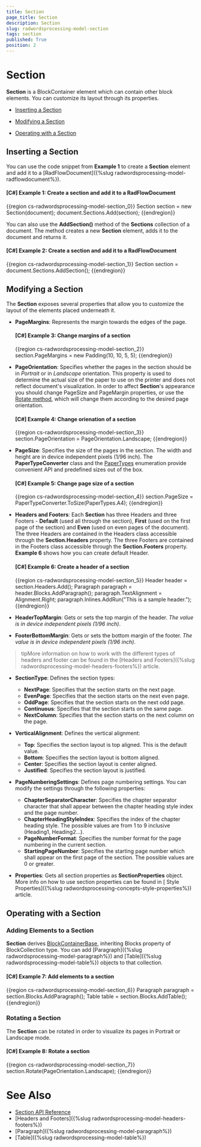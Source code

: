 ```yaml
---
title: Section
page_title: Section
description: Section
slug: radwordsprocessing-model-section
tags: section
published: True
position: 2
---
```


# Section



__Section__ is a BlockContainer element which can contain other block elements. You can customize its layout through its properties.
      

* [Inserting a Section](#inserting-a-section)

* [Modifying a Section](#modifying-a-section)

* [Operating with a Section](#operating-with-a-section)

## Inserting a Section

You can use the code snippet from __Example 1__ to create a __Section__ element and add it to a [RadFlowDocument]({%slug radwordsprocessing-model-radflowdocument%}).
        

#### __[C#] Example 1: Create a section and add it to a RadFlowDocument__

{{region cs-radwordsprocessing-model-section_0}}
	Section section = new Section(document);
	document.Sections.Add(section);
{{endregion}}



You can also use the __AddSection()__ method of the __Sections__ collection of a document. The method creates a new __Section__ element, adds it to the document and returns it.
        

#### __[C#] Example 2: Create a section and add it to a RadFlowDocument__

{{region cs-radwordsprocessing-model-section_1}}
	Section section = document.Sections.AddSection();
{{endregion}}



## Modifying a Section

The __Section__ exposes several properties that allow you to customize the layout of the elements placed underneath it.
        

* __PageMargins__: Represents the margin towards the edges of the page.
            

	#### __[C#] Example 3: Change margins of a section__
	
	{{region cs-radwordsprocessing-model-section_2}}
		section.PageMargins = new Padding(10, 10, 5, 5);
	{{endregion}}



* __PageOrientation__: Specifies whether the pages in the section should be in *Portrait* or in *Landscape* orientation. This property is used to determine the actual size of the paper to use on the printer and does not reflect document's visualization. In order to affect __Section__'s appearance you should change PageSize and PageMargin properties, or use the [Rotate method](#rotating-a-section), which will change them according to the desired page orientation.
            

	#### __[C#] Example 4: Change orienation of a section__
	
	{{region cs-radwordsprocessing-model-section_3}}
		section.PageOrientation = PageOrientation.Landscape;
	{{endregion}}



* __PageSize__: Specifies the size of the pages in the section. The width and height are in device independent pixels (1/96 inch). The __PaperTypeConverter__ class and the [PaperTypes](http://docs.telerik.com/devtools/document-processing/api/html/T_Telerik_Windows_Documents_Model_PaperTypes.htm) enumeration provide convenient API and predefined sizes out of the box.
            
	
	#### __[C#] Example 5: Change page size of a section__
	
	{{region cs-radwordsprocessing-model-section_4}}
		section.PageSize = PaperTypeConverter.ToSize(PaperTypes.A4);
	{{endregion}}



* __Headers and Footers__: Each __Section__ has three Headers and three Footers - __Default__ (used all through the section), __First__ (used on the first page of the section) and __Even__ (used on even pages of the document). The three Headers are contained in the Headers class accessible through the __Section.Headers__ property. The three Footers are contained in the Footers class accessible through the __Section.Footers__ property. __Example 6__ shows how you can create default Header.
            
	#### __[C#] Example 6: Create a header of a section__
	
	{{region cs-radwordsprocessing-model-section_5}}
		Header header = section.Headers.Add();
		Paragraph paragraph = header.Blocks.AddParagraph();
		paragraph.TextAlignment = Alignment.Right;
		paragraph.Inlines.AddRun("This is a sample header.");
	{{endregion}}

* __HeaderTopMargin__: Gets or sets the top margin of the header. *The value is in device independent pixels (1/96 inch)*.

* __FooterBottomMargin__: Gets or sets the bottom margin of the footer. *The value is in device independent pixels (1/96 inch)*.

>tipMore information on how to work with the different types of headers and footer can be found in the [Headers and Footers]({%slug radwordsprocessing-model-headers-footers%}) article.
              

* __SectionType__: Defines the section types:

    * __NextPage__: Specifies that the section starts on the next page.
    * __EvenPage__: Specifies that the section starts on the next even page.    
    * __OddPage__: Specifies that the section starts on the next odd page.    
    * __Continuous__: Specifies that the section starts on the same page.    
    * __NextColumn__: Specifies that the section starts on the next column on the page.
                
* __VerticalAlignment__: Defines the vertical alignment:

	* __Top__: Specifies the section layout is top aligned. This is the default value.	
	* __Bottom__: Specifies the section layout is bottom aligned.	
	* __Center__: Specifies the section layout is center aligned.	
	* __Justified__: Specifies the section layout is justified.


* __PageNumberingSettings__: Defines page numbering settings. You can modify the settings through the following properties:

	* __ChapterSeparatorCharacter__: Specifies the chapter separator character that shall appear between the chapter heading style index and the page number.	
	* __ChapterHeadingStyleIndex__: Specifies the index of the chapter heading style. The possible values are from 1 to 9 inclusive (Heading1, Heading2…).
	* __PageNumberFormat__: Specifies the number format for the page numbering in the current section.
	* __StartingPageNumber__: Specifies the starting page number which shall appear on the first page of the section. The possible values are 0 or greater.

* __Properties__: Gets all section properties as __SectionProperties__ object. More info on how to use section properties can be found in [ Style Properties]({%slug radwordsprocessing-concepts-style-properties%}) article.
            

## Operating with a Section

### Adding Elements to a Section

__Section__ derives [BlockContainerBase](http://docs.telerik.com/devtools/document-processing/api/html/T_Telerik_Windows_Documents_Flow_Model_BlockContainerBase.htm), inheriting Blocks property of BlockCollection type. You can add [Paragraph]({%slug radwordsprocessing-model-paragraph%}) and [Table]({%slug radwordsprocessing-model-table%}) objects to that collection.
        

#### __[C#] Example 7: Add elements to a section__

{{region cs-radwordsprocessing-model-section_6}}
	Paragraph paragraph = section.Blocks.AddParagraph();
	Table table = section.Blocks.AddTable();
{{endregion}}


### Rotating a Section

The __Section__ can be rotated in order to visualize its pages in Portrait or Landscape mode.

#### __[C#] Example 8: Rotate a section__
{{region cs-radwordsprocessing-model-section_7}}
	section.Rotate(PageOrientation.Landscape);
{{endregion}}

# See Also

 * [Section API Reference](http://docs.telerik.com/devtools/document-processing/api/html/T_Telerik_Windows_Documents_Flow_Model_Section.htm)
 * [Headers and Footers]({%slug radwordsprocessing-model-headers-footers%})
 * [Paragraph]({%slug radwordsprocessing-model-paragraph%})
 * [Table]({%slug radwordsprocessing-model-table%})
